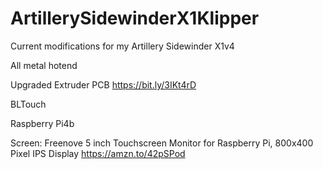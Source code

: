 # ArtillerySidewinderX1Klipper

Current modifications for my Artillery Sidewinder X1v4

All metal hotend

Upgraded Extruder PCB https://bit.ly/3IKt4rD

BLTouch

Raspberry Pi4b

Screen: Freenove 5 inch Touchscreen Monitor for Raspberry Pi, 800x400 Pixel IPS Display
https://amzn.to/42pSPod
